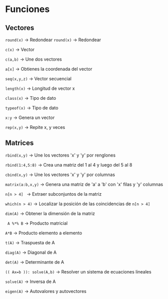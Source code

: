 # Funciones

## Vectores

`round(x)` -> Redondear
`round(x)` → Redondear

`c(x)` -> Vector

`c(a,b)` -> Une dos vectores

`a[x]` -> Obtienes la coordenada del vector

`seq(x,y,z)` -> Vector secuencial

`length(x)` -> Longitud de vector x

`class(x)` -> Tipo de dato

`typeof(x)` -> Tipo de dato

`x:y` -> Genera un vector

`rep(x,y)` -> Repite x, y veces

## Matrices

`rbind(x,y)` -> Une los vectores 'x' y 'y' por renglones

`rbind(1:4,5:8)` -> Crea una matriz del 1 al 4 y luego del 5 al 8

`cbind(x,y)` -> Une los vectores 'x' y 'y' por columnas

`matrix(a:b,x,y)` -> Genera una matriz de 'a' a 'b' con 'x' filas y 'y' columnas

`n[n > 4] ` -> Extraer subconjuntos de la matriz

`which(n > 4)` -> Localizar la posición de las coincidencias de `n[n > 4] `

`dim(A)` -> Obtener la dimensión de la matriz

` A %*% B` -> Producto matricial

`A*B` -> Producto elemento a elemento

`t(A)` -> Traspuesta de A

`diag(A)` -> Diagonal de A

`det(A)` -> Determinante de A

`(( Ax=b )): solve(A,b)` -> Resolver un sistema de ecuaciones lineales

`solve(A)` -> Inversa de A

`eigen(A)` -> Autovalores y autovectores
